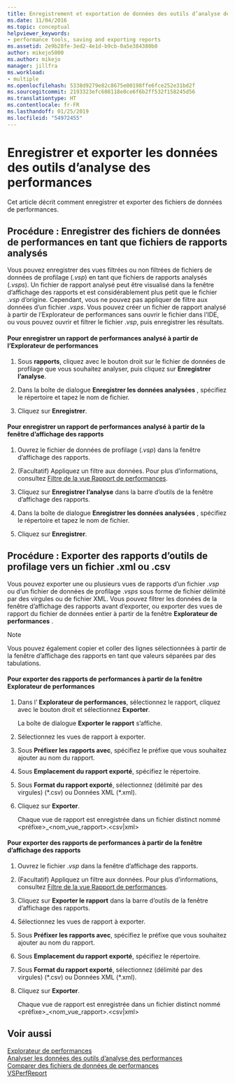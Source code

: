 ```yaml
---
title: Enregistrement et exportation de données des outils d’analyse des performances | Microsoft Docs
ms.date: 11/04/2016
ms.topic: conceptual
helpviewer_keywords:
- performance tools, saving and exporting reports
ms.assetid: 2e9b28fe-3ed2-4e1d-b9cb-0a5e384380b0
author: mikejo5000
ms.author: mikejo
manager: jillfra
ms.workload:
- multiple
ms.openlocfilehash: 5338d9279e82c8675e00198ffe6fce252e31bd2f
ms.sourcegitcommit: 2193323efc608118e0ce6f6b2ff532f158245d56
ms.translationtype: HT
ms.contentlocale: fr-FR
ms.lasthandoff: 01/25/2019
ms.locfileid: "54972455"
---
```

# <a name="save-and-export-performance-tools-data"></a>Enregistrer et exporter les données des outils d’analyse des performances
Cet article décrit comment enregistrer et exporter des fichiers de données de performances.  
  
## <a name="how-to-save-performance-data-files-as-analyzed-report-files"></a>Procédure : Enregistrer des fichiers de données de performances en tant que fichiers de rapports analysés  
 Vous pouvez enregistrer des vues filtrées ou non filtrées de fichiers de données de profilage (.*vsp*) en tant que fichiers de rapports analysés (.*vsps*). Un fichier de rapport analysé peut être visualisé dans la fenêtre d’affichage des rapports et est considérablement plus petit que le fichier .*vsp* d’origine. Cependant, vous ne pouvez pas appliquer de filtre aux données d’un fichier .*vsps*. Vous pouvez créer un fichier de rapport analysé à partir de l’Explorateur de performances sans ouvrir le fichier dans l’IDE, ou vous pouvez ouvrir et filtrer le fichier .*vsp*, puis enregistrer les résultats.  
  
#### <a name="to-save-an-analyzed-performance-report-from-the-performance-explorer"></a>Pour enregistrer un rapport de performances analysé à partir de l’Explorateur de performances  
  
1.  Sous **rapports**, cliquez avec le bouton droit sur le fichier de données de profilage que vous souhaitez analyser, puis cliquez sur **Enregistrer l’analyse**.  
  
2.  Dans la boîte de dialogue **Enregistrer les données analysées** , spécifiez le répertoire et tapez le nom de fichier.  
  
3.  Cliquez sur **Enregistrer**.  
  
#### <a name="to-save-an-analyzed-performance-report-from-the-report-view-window"></a>Pour enregistrer un rapport de performances analysé à partir de la fenêtre d’affichage des rapports  
  
1.  Ouvrez le fichier de données de profilage (.*vsp*) dans la fenêtre d’affichage des rapports.  
  
2.  (Facultatif) Appliquez un filtre aux données. Pour plus d’informations, consultez [Filtre de la vue Rapport de performances](../profiling/performance-report-view-filter.md).  
  
3.  Cliquez sur **Enregistrer l’analyse** dans la barre d’outils de la fenêtre d’affichage des rapports.  
  
4.  Dans la boîte de dialogue **Enregistrer les données analysées** , spécifiez le répertoire et tapez le nom de fichier.  
  
5.  Cliquez sur **Enregistrer**.  
  
## <a name="how-to-export-profiling-tools-reports-to-an-xml-or-csv-file"></a>Procédure : Exporter des rapports d’outils de profilage vers un fichier .xml ou .csv  
 Vous pouvez exporter une ou plusieurs vues de rapports d’un fichier .*vsp* ou d’un fichier de données de profilage .*vsps* sous forme de fichier délimité par des virgules ou de fichier XML. Vous pouvez filtrer les données de la fenêtre d’affichage des rapports avant d’exporter, ou exporter des vues de rapport du fichier de données entier à partir de la fenêtre **Explorateur de performances** .  
  
> [!NOTE]
>  Vous pouvez également copier et coller des lignes sélectionnées à partir de la fenêtre d’affichage des rapports en tant que valeurs séparées par des tabulations.  
  
#### <a name="to-export-performance-reports-from-the-performance-explorer-window"></a>Pour exporter des rapports de performances à partir de la fenêtre Explorateur de performances  
  
1.  Dans l’ **Explorateur de performances**, sélectionnez le rapport, cliquez avec le bouton droit et sélectionnez **Exporter**.  
  
     La boîte de dialogue **Exporter le rapport** s’affiche.  
  
2.  Sélectionnez les vues de rapport à exporter.  
  
3.  Sous **Préfixer les rapports avec**, spécifiez le préfixe que vous souhaitez ajouter au nom du rapport.  
  
4.  Sous **Emplacement du rapport exporté**, spécifiez le répertoire.  
  
5.  Sous **Format du rapport exporté**, sélectionnez (délimité par des virgules) (\*.csv\) ou Données XML (\*.xml\).  
  
6.  Cliquez sur **Exporter**.  
  
     Chaque vue de rapport est enregistrée dans un fichier distinct nommé \<préfixe>_\<nom_vue_rapport>.\<csv&#124;xml>  
  
#### <a name="to-export-performance-reports-from-the-report-view-window"></a>Pour exporter des rapports de performances à partir de la fenêtre d’affichage des rapports  
  
1.  Ouvrez le fichier .*vsp* dans la fenêtre d’affichage des rapports.  
  
2.  (Facultatif) Appliquez un filtre aux données. Pour plus d’informations, consultez [Filtre de la vue Rapport de performances](../profiling/performance-report-view-filter.md).  
  
3.  Cliquez sur **Exporter le rapport** dans la barre d’outils de la fenêtre d’affichage des rapports.  
  
4.  Sélectionnez les vues de rapport à exporter.  
  
5.  Sous **Préfixer les rapports avec**, spécifiez le préfixe que vous souhaitez ajouter au nom du rapport.  
  
6.  Sous **Emplacement du rapport exporté**, spécifiez le répertoire.  
  
7.  Sous **Format du rapport exporté**, sélectionnez (délimité par des virgules) (\*.csv) ou Données XML (\*.xml).  
  
8.  Cliquez sur **Exporter**.  
  
     Chaque vue de rapport est enregistrée dans un fichier distinct nommé \<préfixe>_\<nom_vue_rapport>.\<csv&#124;xml>  
  
## <a name="see-also"></a>Voir aussi  
 [Explorateur de performances](../profiling/performance-explorer.md)   
 [Analyser les données des outils d’analyse des performances](../profiling/analyzing-performance-tools-data.md)   
 [Comparer des fichiers de données de performances](../profiling/comparing-performance-data-files.md)   
 [VSPerfReport](../profiling/vsperfreport.md)

